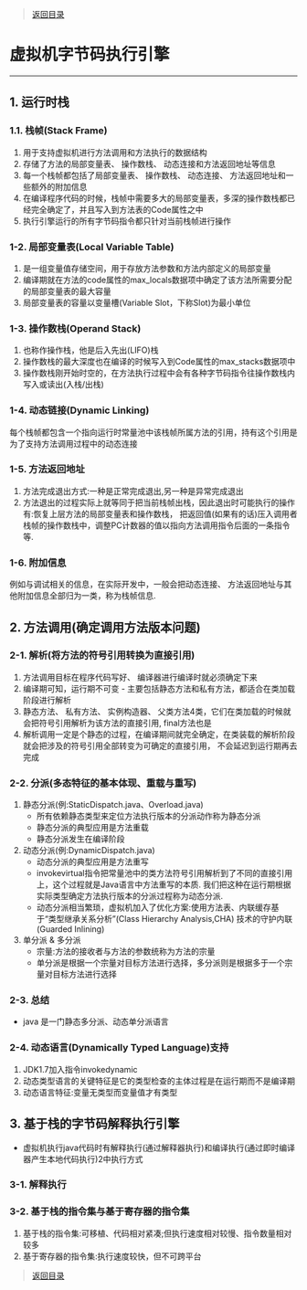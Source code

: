> [返回目录](https://github.com/Crab2died/jdepth)

#                                           虚拟机字节码执行引擎
---

## 1. 运行时栈
### 1.1. 栈帧(Stack Frame)
  1. 用于支持虚拟机进行方法调用和方法执行的数据结构
  2. 存储了方法的局部变量表、 操作数栈、 动态连接和方法返回地址等信息
  3. 每一个栈帧都包括了局部变量表、 操作数栈、 动态连接、 方法返回地址和一些额外的附加信息
  4. 在编译程序代码的时候，栈帧中需要多大的局部变量表，多深的操作数栈都已经完全确定了，并且写入到方法表的Code属性之中
  5. 执行引擎运行的所有字节码指令都只针对当前栈帧进行操作
  
### 1-2. 局部变量表(Local Variable Table)
  1. 是一组变量值存储空间，用于存放方法参数和方法内部定义的局部变量
  2. 编译期就在方法的code属性的max_locals数据项中确定了该方法所需要分配的局部变量表的最大容量
  3. 局部变量表的容量以变量槽(Variable Slot，下称Slot)为最小单位
  
### 1-3. 操作数栈(Operand Stack)
  1. 也称作操作栈，他是后入先出(LIFO)栈
  2. 操作数栈的最大深度也在编译的时候写入到Code属性的max_stacks数据项中
  3. 操作数栈刚开始时空的，在方法执行过程中会有各种字节码指令往操作数栈内写入或读出(入栈/出栈)
  
### 1-4. 动态链接(Dynamic Linking)
  每个栈帧都包含一个指向运行时常量池中该栈帧所属方法的引用，持有这个引用是为了支持方法调用过程中的动态连接

### 1-5. 方法返回地址
  1. 方法完成退出方式:一种是正常完成退出,另一种是异常完成退出
  2. 方法退出的过程实际上就等同于把当前栈帧出栈，因此退出时可能执行的操作有:恢复上层方法的局部变量表和操作数栈，
     把返回值(如果有的话)压入调用者栈帧的操作数栈中，调整PC计数器的值以指向方法调用指令后面的一条指令等.
     
### 1-6. 附加信息
  例如与调试相关的信息，在实际开发中，一般会把动态连接、 方法返回地址与其他附加信息全部归为一类，称为栈帧信息.

## 2. 方法调用(确定调用方法版本问题)
### 2-1. 解析(将方法的符号引用转换为直接引用)
  1. 方法调用目标在程序代码写好、 编译器进行编译时就必须确定下来
  2. 编译期可知，运行期不可变 - 主要包括静态方法和私有方法，都适合在类加载阶段进行解析
  3. 静态方法、 私有方法、 实例构造器、 父类方法4类，它们在类加载的时候就会把符号引用解析为该方法的直接引用, final方法也是
  4. 解析调用一定是个静态的过程，在编译期间就完全确定，在类装载的解析阶段就会把涉及的符号引用全部转变为可确定的直接引用，
     不会延迟到运行期再去完成
 
### 2-2. 分派(多态特征的基本体现、重载与重写)
  1. 静态分派(例:StaticDispatch.java、Overload.java)
     - 所有依赖静态类型来定位方法执行版本的分派动作称为静态分派
     - 静态分派的典型应用是方法重载
     - 静态分派发生在编译阶段
  2. 动态分派(例:DynamicDispatch.java)
     - 动态分派的典型应用是方法重写
     - invokevirtual指令把常量池中的类方法符号引用解析到了不同的直接引用上，这个过程就是Java语言中方法重写的本质.
       我们把这种在运行期根据实际类型确定方法执行版本的分派过程称为动态分派.
     - 动态分派相当繁琐，虚拟机加入了优化方案:使用方法表、内联缓存基于“类型继承关系分析”(Class Hierarchy Analysis,CHA)
       技术的守护内联(Guarded Inlining)
  3. 单分派 & 多分派
     - 宗量:方法的接收者与方法的参数统称为方法的宗量
     - 单分派是根据一个宗量对目标方法进行选择，多分派则是根据多于一个宗量对目标方法进行选择

### 2-3. 总结
  - java 是一门静态多分派、动态单分派语言
  
### 2-4. 动态语言(Dynamically Typed Language)支持
  1. JDK1.7加入指令invokedynamic
  2. 动态类型语言的关键特征是它的类型检查的主体过程是在运行期而不是编译期
  3. 动态语言特征:变量无类型而变量值才有类型

## 3. 基于栈的字节码解释执行引擎
  - 虚拟机执行java代码时有解释执行(通过解释器执行)和编译执行(通过即时编译器产生本地代码执行)2中执行方式
  
### 3-1. 解释执行

### 3-2. 基于栈的指令集与基于寄存器的指令集
  1. 基于栈的指令集:可移植、代码相对紧凑;但执行速度相对较慢、指令数量相对较多
  2. 基于寄存器的指令集:执行速度较快，但不可跨平台


> [返回目录](https://github.com/Crab2died/jdepth)
